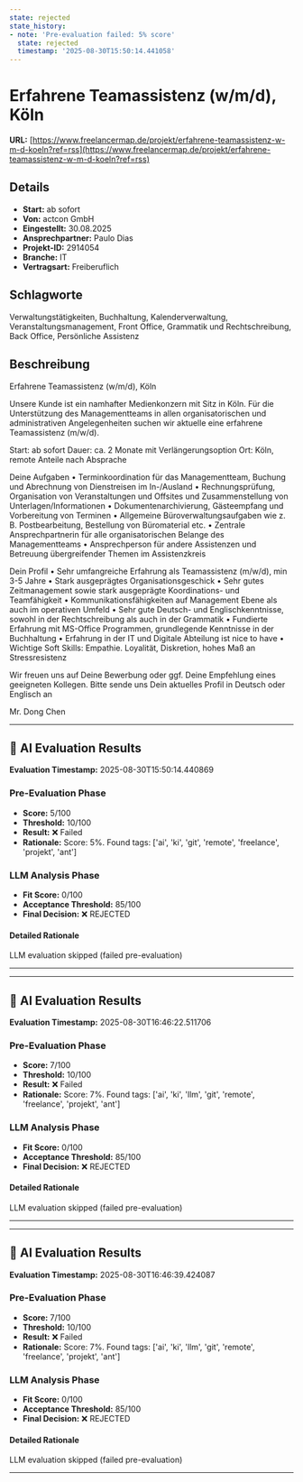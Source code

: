 ```yaml
---
state: rejected
state_history:
- note: 'Pre-evaluation failed: 5% score'
  state: rejected
  timestamp: '2025-08-30T15:50:14.441058'
---
```


# Erfahrene Teamassistenz (w/m/d), Köln
**URL:** [https://www.freelancermap.de/projekt/erfahrene-teamassistenz-w-m-d-koeln?ref=rss](https://www.freelancermap.de/projekt/erfahrene-teamassistenz-w-m-d-koeln?ref=rss)
## Details
- **Start:** ab sofort
- **Von:** actcon GmbH
- **Eingestellt:** 30.08.2025
- **Ansprechpartner:** Paulo Dias
- **Projekt-ID:** 2914054
- **Branche:** IT
- **Vertragsart:** Freiberuflich

## Schlagworte
Verwaltungstätigkeiten, Buchhaltung, Kalenderverwaltung, Veranstaltungsmanagement, Front Office, Grammatik und Rechtschreibung, Back Office, Persönliche Assistenz

## Beschreibung
Erfahrene Teamassistenz (w/m/d), Köln

Unsere Kunde ist ein namhafter Medienkonzern mit Sitz in Köln. Für die Unterstützung des Managementteams in allen organisatorischen und administrativen Angelegenheiten suchen wir aktuelle eine erfahrene Teamassistenz (m/w/d).

Start: ab sofort
Dauer: ca. 2 Monate mit Verlängerungsoption
Ort: Köln, remote Anteile nach Absprache

Deine Aufgaben
• Terminkoordination für das Managementteam, Buchung und Abrechnung von Dienstreisen im In-/Ausland
• Rechnungsprüfung, Organisation von Veranstaltungen und Offsites und Zusammenstellung von Unterlagen/Informationen
• Dokumentenarchivierung, Gästeempfang und Vorbereitung von Terminen
• Allgemeine Büroverwaltungsaufgaben wie z. B. Postbearbeitung, Bestellung von Büromaterial etc.
• Zentrale Ansprechpartnerin für alle organisatorischen Belange des Managementteams
• Ansprechperson für andere Assistenzen und Betreuung übergreifender Themen im Assistenzkreis

Dein Profil
• Sehr umfangreiche Erfahrung als Teamassistenz (m/w/d), min 3-5 Jahre
• Stark ausgeprägtes Organisationsgeschick
• Sehr gutes Zeitmanagement sowie stark ausgeprägte Koordinations- und Teamfähigkeit
• Kommunikationsfähigkeiten auf Management Ebene als auch im operativen Umfeld
• Sehr gute Deutsch- und Englischkenntnisse, sowohl in der Rechtschreibung als auch in der Grammatik
• Fundierte Erfahrung mit MS-Office Programmen, grundlegende Kenntnisse in der Buchhaltung
• Erfahrung in der IT und Digitale Abteilung ist nice to have
• Wichtige Soft Skills: Empathie. Loyalität, Diskretion, hohes Maß an Stressresistenz

Wir freuen uns auf Deine Bewerbung oder ggf. Deine Empfehlung eines geeigneten Kollegen. Bitte sende uns Dein aktuelles Profil in Deutsch oder Englisch an

Mr. Dong Chen

---

## 🤖 AI Evaluation Results

**Evaluation Timestamp:** 2025-08-30T15:50:14.440869

### Pre-Evaluation Phase
- **Score:** 5/100
- **Threshold:** 10/100
- **Result:** ❌ Failed
- **Rationale:** Score: 5%. Found tags: ['ai', 'ki', 'git', 'remote', 'freelance', 'projekt', 'ant']

### LLM Analysis Phase
- **Fit Score:** 0/100
- **Acceptance Threshold:** 85/100
- **Final Decision:** ❌ REJECTED

#### Detailed Rationale
LLM evaluation skipped (failed pre-evaluation)

---


---

## 🤖 AI Evaluation Results

**Evaluation Timestamp:** 2025-08-30T16:46:22.511706

### Pre-Evaluation Phase
- **Score:** 7/100
- **Threshold:** 10/100
- **Result:** ❌ Failed
- **Rationale:** Score: 7%. Found tags: ['ai', 'ki', 'llm', 'git', 'remote', 'freelance', 'projekt', 'ant']

### LLM Analysis Phase
- **Fit Score:** 0/100
- **Acceptance Threshold:** 85/100
- **Final Decision:** ❌ REJECTED

#### Detailed Rationale
LLM evaluation skipped (failed pre-evaluation)

---


---

## 🤖 AI Evaluation Results

**Evaluation Timestamp:** 2025-08-30T16:46:39.424087

### Pre-Evaluation Phase
- **Score:** 7/100
- **Threshold:** 10/100
- **Result:** ❌ Failed
- **Rationale:** Score: 7%. Found tags: ['ai', 'ki', 'llm', 'git', 'remote', 'freelance', 'projekt', 'ant']

### LLM Analysis Phase
- **Fit Score:** 0/100
- **Acceptance Threshold:** 85/100
- **Final Decision:** ❌ REJECTED

#### Detailed Rationale
LLM evaluation skipped (failed pre-evaluation)

---
